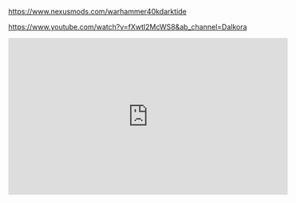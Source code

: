 
https://www.nexusmods.com/warhammer40kdarktide


https://www.youtube.com/watch?v=fXwtI2McWS8&ab_channel=Dalkora

<iframe width="560" height="315" src="https://www.youtube.com/embed/fXwtI2McWS8" title="How To Find &amp; Install Mods│Darktide Modding Guide" frameborder="0" allow="accelerometer; autoplay; clipboard-write; encrypted-media; gyroscope; picture-in-picture; web-share" allowfullscreen></iframe>
